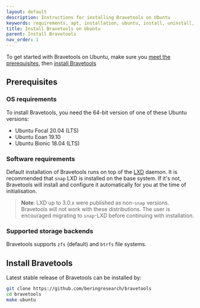 ```yaml
---
layout: default
description: Instructions for installing Bravetools on Ubuntu
keywords: requirements, apt, installation, ubuntu, install, uninstall, upgrade, update
title: Install Bravetools on Ubuntu
parent: Install Bravetools
nav_order: 1
---
```


To get started with Bravetools on Ubuntu, make sure you [meet the prerequisites](#prerequisites), then [install Bravetools](#install-bravetools)

## Prerequisites

### OS requirements

To install Bravetools, you need the 64-bit version of one of these Ubuntu
versions:

- Ubuntu Focal 20.04 (LTS)
- Ubuntu Eoan 19.10
- Ubuntu Bionic 18.04 (LTS)

### Software requirements

Default installation of Bravetools runs on top of the [LXD](https://linuxcontainers.org/lxd/introduction/) daemon. It is recommended that `snap` LXD is installed on the base system. If it's not, Bravetools will install and configure it automatically for you at the time of initialisation.


> **Note**: 
>LXD up to 3.0.x were published as non-`snap` versions. Bravetools will not work with these distributions. The user is encouraged migrating to  `snap`-LXD before continuing with installation.

### Supported storage backends

Bravetools supports `zfs` (default) and `btrfs` file systems.

## Install Bravetools

Latest stable release of Bravetools can be installed by:

```bash
git clone https://github.com/beringresearch/bravetools
cd bravetools
make ubuntu
```